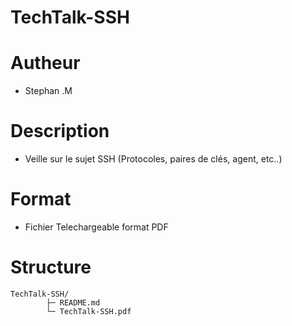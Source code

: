 # TechTalk-SSH

# Autheur
- Stephan .M

# Description
- Veille sur le sujet SSH (Protocoles, paires de clés, agent, etc..)

# Format
- Fichier Telechargeable format PDF

# Structure
```
TechTalk-SSH/
        ├─ README.md
        └─ TechTalk-SSH.pdf    
```